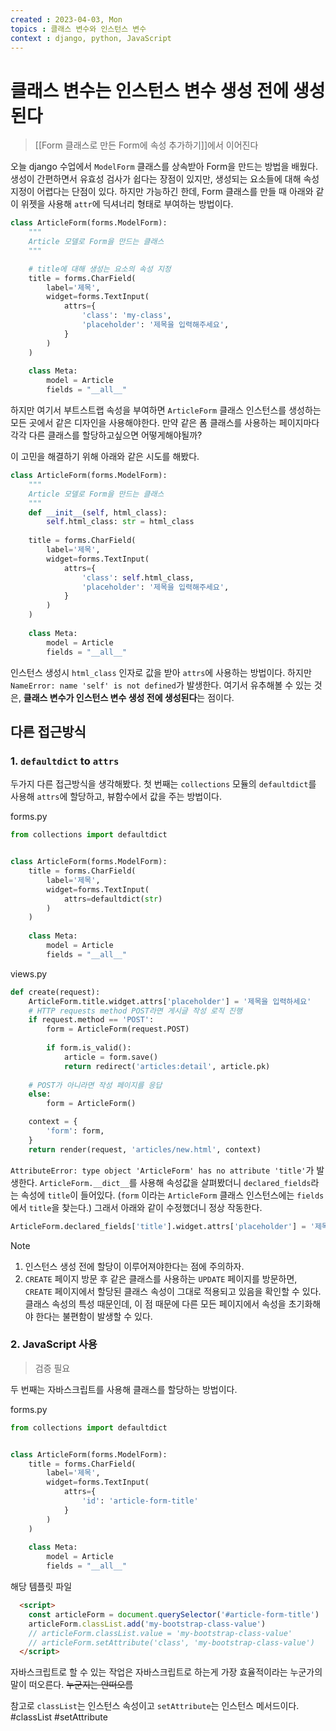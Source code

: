 ```yaml
---
created : 2023-04-03, Mon
topics : 클래스 변수와 인스턴스 변수
context : django, python, JavaScript
---
```

# 클래스 변수는 인스턴스 변수 생성 전에 생성된다
> [[Form 클래스로 만든 Form에 속성 추가하기]]에서 이어진다

오늘 django 수업에서 `ModelForm` 클래스를 상속받아 Form을 만드는 방법을 배웠다. 생성이 간편하면서 유효성 검사가 쉽다는 장점이 있지만, 생성되는 요소들에 대해 속성 지정이 어렵다는 단점이 있다. 하지만 가능하긴 한데, Form  클래스를 만들 때 아래와 같이 위젯을 사용해 `attr`에 딕셔너리 형태로 부여하는 방법이다.
```python
class ArticleForm(forms.ModelForm):
    """
    Article 모델로 Form을 만드는 클래스
    """

	# title에 대해 생성는 요소의 속성 지정
    title = forms.CharField(
        label='제목',
        widget=forms.TextInput(
            attrs={
                'class': 'my-class',
                'placeholder': '제목을 입력해주세요',
            }
        )
    )
    
    class Meta:
        model = Article
        fields = "__all__"


```

하지만 여기서 부트스트랩 속성을 부여하면 `ArticleForm` 클래스 인스턴스를 생성하는 모든 곳에서 같은 디자인을 사용해야한다. 만약 같은 폼 클래스를 사용하는 페이지마다 각각 다른 클래스를 할당하고싶으면 어떻게해야될까?

이 고민을 해결하기 위해 아래와 같은 시도를 해봤다.
```python
class ArticleForm(forms.ModelForm):
    """
    Article 모델로 Form을 만드는 클래스
    """
    def __init__(self, html_class):
        self.html_class: str = html_class
    
    title = forms.CharField(
        label='제목',
        widget=forms.TextInput(
            attrs={
                'class': self.html_class,
                'placeholder': '제목을 입력해주세요',
            }
        )
    )
    
    class Meta:
        model = Article
        fields = "__all__"


```
인스턴스 생성시 `html_class` 인자로 값을 받아 `attrs`에 사용하는 방법이다. 하지만 `NameError: name 'self' is not defined`가 발생한다. 여기서 유추해볼 수 있는 것은, **클래스 변수가 인스턴스 변수 생성 전에 생성된다**는 점이다.

## 다른 접근방식
### 1. `defaultdict` to `attrs`
두가지 다른 접근방식을 생각해봤다. 첫 번째는 `collections` 모듈의 `defaultdict`를 사용해 `attrs`에 할당하고, 뷰함수에서 값을 주는 방법이다.

forms.py
```python
from collections import defaultdict


class ArticleForm(forms.ModelForm):
    title = forms.CharField(
        label='제목',
        widget=forms.TextInput(
            attrs=defaultdict(str)
        )
    )
    
    class Meta:
        model = Article
        fields = "__all__"


```

views.py
```python
def create(request):
    ArticleForm.title.widget.attrs['placeholder'] = '제목을 입력하세요'
    # HTTP requests method POST라면 게시글 작성 로직 진행
    if request.method == 'POST':
        form = ArticleForm(request.POST)
        
        if form.is_valid():
            article = form.save()
            return redirect('articles:detail', article.pk)
        
    # POST가 아니라면 작성 페이지를 응답
    else:
        form = ArticleForm()

    context = {
        'form': form,
    }
    return render(request, 'articles/new.html', context)
```
`AttributeError: type object 'ArticleForm' has no attribute 'title'`가 발생한다. `ArticleForm.__dict__`를 사용해 속성값을 살펴봤더니 `declared_fields`라는 속성에 `title`이 들어있다. (`form` 이라는 `ArticleForm` 클래스 인스턴스에는 `fields`에서 `title`을 찾는다.) 그래서 아래와 같이 수정했더니 정상 작동한다.
```python
ArticleForm.declared_fields['title'].widget.attrs['placeholder'] = '제목을 입력하세요'
```
> [!Note]  
> 1. 인스턴스 생성 전에 할당이 이루어져야한다는 점에 주의하자. 
> 2. `CREATE` 페이지 방문 후 같은 클래스를 사용하는 `UPDATE` 페이지를 방문하면, `CREATE` 페이지에서 할당된 클래스 속성이 그대로 적용되고 있음을 확인할 수 있다. 클래스 속성의 특성 때문인데, 이 점 때문에 다른 모든 페이지에서 속성을 초기화해야 한다는 불편함이 발생할 수 있다.


### 2. JavaScript 사용
> 검증 필요

두 번째는 자바스크립트를 사용해 클래스를 할당하는 방법이다.

forms.py
```python
from collections import defaultdict


class ArticleForm(forms.ModelForm):
    title = forms.CharField(
        label='제목',
        widget=forms.TextInput(
            attrs={
	            'id': 'article-form-title'
            }
        )
    )
    
    class Meta:
        model = Article
        fields = "__all__"


```

해당 템플릿 파일
```html
  <script>
	const articleForm = document.querySelector('#article-form-title')
	articleForm.classList.add('my-bootstrap-class-value')
	// articleForm.classList.value = 'my-bootstrap-class-value'
	// articleForm.setAttribute('class', 'my-bootstrap-class-value')
  </script>
```

자바스크립트로 할 수 있는 작업은 자바스크립트로 하는게 가장 효율적이라는 누군가의 말이 떠오른다. ~~누군지는 안떠오름~~

참고로 `classList`는 인스턴스 속성이고 `setAttribute`는 인스턴스 메서드이다.
#classList #setAttribute
